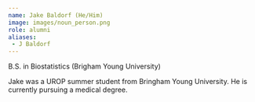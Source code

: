 ```yaml
---
name: Jake Baldorf (He/Him)
image: images/noun_person.png
role: alumni
aliases:
 - J Baldorf
---
```

 
B.S. in Biostatistics (Brigham Young University)

Jake was a UROP summer student from Bringham Young University. He  is currently pursuing a medical degree.
